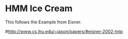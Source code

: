# HMM Ice Cream


This follows the Example from Eisner.


#http://www.cs.jhu.edu/~jason/papers/#eisner-2002-tnlp
